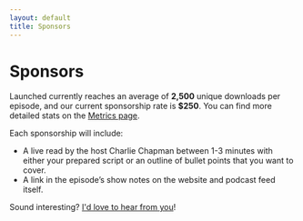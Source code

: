 ```yaml
---
layout: default
title: Sponsors
---
```

# Sponsors

Launched currently reaches an average of **2,500** unique downloads per episode, and our current sponsorship rate is **$250**. You can find more detailed stats on the [Metrics page](./metrics).

Each sponsorship will include:
- A live read by the host Charlie Chapman between 1-3 minutes with either your prepared script or an outline of bullet points that you want to cover.
- A link in the episode’s show notes on the website and podcast feed itself.

Sound interesting? [I'd love to hear from you](mailto:launchedfm@gmail.com)!